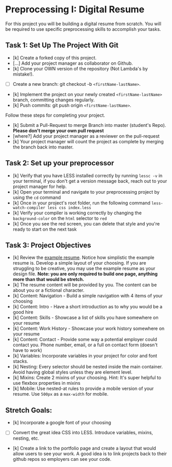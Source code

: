 # Preprocessing I: Digital Resume

For this project you will be building a digital resume from scratch. You will be required to use specific preprocessing skills to accomplish your tasks.  

## Task 1: Set Up The Project With Git

- [k] Create a forked copy of this project.
- [...] Add your project manager as collaborator on Github.
- [k] Clone your OWN version of the repository (Not Lambda's by mistake!).
- [ ] Create a new branch: git checkout -b `<firstName-lastName>`.
- [k] Implement the project on your newly created `<firstName-lastName>` branch, committing changes regularly.
- [k] Push commits: git push origin `<firstName-lastName>`.
 
Follow these steps for completing your project.

- [k] Submit a Pull-Request to merge <firstName-lastName> Branch into master (student's  Repo). **Please don't merge your own pull request**
- [where?] Add your project manager as a reviewer on the pull-request
- [k] Your project manager will count the project as complete by merging the branch back into master.

## Task 2: Set up your preprocessor
* [k] Verify that you have LESS installed correctly by running `lessc -v` in your terminal, if you don't get a version message back, reach out to your project manager for help.
* [k] Open your terminal and navigate to your preprocessing project by using the `cd` command
* [k]  Once in your project's root folder, run the following command `less-watch-compiler less css index.less`
* [k] Verify your compiler is working correctly by changing the `background-color` on the `html` selector to `red`
* [k] Once you see the red screen, you can delete that style and you're ready to start on the next task

## Task 3: Project Objectives

* [k] Review the [example resume](resume-example.png).  Notice how simplistic the example resume is.  Develop a simple layout of your choosing. If you are struggling to be creative, you may use the example resume as your design file. 
**Note: you are only required to build one page, anything more than that would be stretch.**
* [k] The resume content will be provided by you. The content can be about you or a fictional character.  
* [k] Content: Navigation - Build a simple navigation with 4 items of your choosing
* [k] Content: Intro - Have a short introduction as to why you would be a good hire
* [k] Content: Skills - Showcase a list of skills you have somewhere on your resume
* [k] Content: Work History - Showcase your work history somewhere on your resume
* [k] Content: Contact - Provide some way a potential employer could contact you.  Phone number, email, or a full on contact form (doesn't have to work)
* [k] Variables: Incorporate variables in your project for color and font stacks.  
* [k] Nesting: Every selector should be nested inside the main container.  Avoid having global styles unless they are element level.
* [k] Mixins: Create 2 mixins of your choosing. Hint: It's super helpful to use flexbox properties in mixins
* [k] Mobile: Use nested-at rules to provide a mobile version of your resume.  Use `500px` as a `max-width` for mobile. 

## Stretch Goals: 
* [k] Incorporate a google font of your choosing
* [ ] Convert the great idea CSS into LESS.  Introduce variables, mixins, nesting, etc. 
* [k] Create a link to the portfolio page and create a layout that would allow users to see your work.  A good idea is to link projects back to their github repos so employers can see your code.



